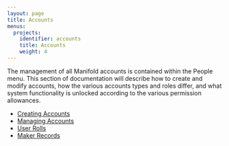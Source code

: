 ```yaml
---
layout: page
title: Accounts
menus:
  projects:
    identifier: accounts
    title: Accounts
    weight: 4
---
```


The management of all Manifold accounts is contained within the People menu. This section of documentation will describe how to create and modify accounts, how the various accounts types and roles differ, and what system functionality is unlocked according to the various permission allowances.

* [Creating Accounts](creating.html)
* [Managing Accounts](managing.html)
* [User Rolls](users.html)
* [Maker Records](makers.html)
